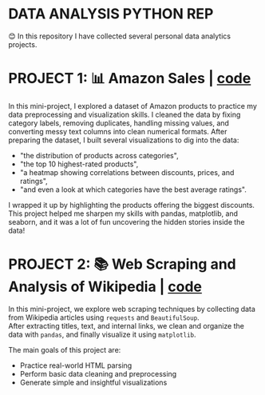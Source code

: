 # DATA ANALYSIS PYTHON REP

:blush: In this repository I have collected several personal data analytics projects.

# PROJECT 1: :bar_chart: Amazon Sales | [code](https://github.com/MykytkaSYZ/DA_project_python/blob/main/Data_Analys(Amazon%20Sales).ipynb)
In this mini-project, I explored a dataset of Amazon products to practice my data preprocessing and visualization skills.
I cleaned the data by fixing category labels, removing duplicates, handling missing values, and converting messy text columns into clean numerical formats.
After preparing the dataset, I built several visualizations to dig into the data:
- "the distribution of products across categories",
- "the top 10 highest-rated products",
- "a heatmap showing correlations between discounts, prices, and ratings",
- "and even a look at which categories have the best average ratings".

I wrapped it up by highlighting the products offering the biggest discounts.
This project helped me sharpen my skills with pandas, matplotlib, and seaborn, and it was a lot of fun uncovering the hidden stories inside the data!

# PROJECT 2: 📚 Web Scraping and Analysis of Wikipedia | [code](https://github.com/MykytkaSYZ/DA_project_python/blob/main/Exploring%20Wikipedia_%20Web%20Scraping%2C%20Data%20Cleaning%2C%20and%20Visualization.ipynb)
In this mini-project, we explore web scraping techniques by collecting data from Wikipedia articles using `requests` and `BeautifulSoup`.  
After extracting titles, text, and internal links, we clean and organize the data with `pandas`, and finally visualize it using `matplotlib`.

The main goals of this project are:
- Practice real-world HTML parsing
- Perform basic data cleaning and preprocessing
- Generate simple and insightful visualizations

